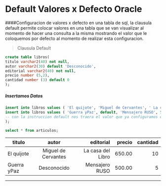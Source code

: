 # Default Valores x Defecto Oracle
####Configuracion de valores x defecto en una tabla de sql, la clausula default permite colocar valores en una tabla que se van visualizar al momento de hacer una consulta a la misma mostrando el valor que le coloquemos por defecto al momento de realizar esta configuracion.

> Clausula Default

```sql
create table libros(
titulo varchar2(40) not null,
autor varchar2(30) default 'Desconocido',
editorial varchar2(40) not null,
precio number (5,2),
cantidad number (3) default 0
);
```

##### Insertamos Datos
```sql
insert into libros values ( 'El quijote', 'Miguel de Cervantes', ' La casa del Libro', 650.00, 10);
insert into libros values ( 'Guerra yPaz', default, 'Mensajero RUSO', 500.00, 5);
-- con la instruccion default nos traera el valor que ya configuramos en caso de no existir autor para ingresar en la tabla libros.
);
```

```sql
select * from articulos;
```
 
 | titulo            | autor           |  editorial   |   precio   |    cantidad    |
 | ------------------|:----------------:|---------------:|-----------:|-----------:|
 | El quijote   | Miguel de Cervantes         |  La casa del Libro   |   650.00   | 10  |
 | Guerra yPaz  | Desconocido        |  Mensajero RUSO  |   500.00  | 5  |


___
